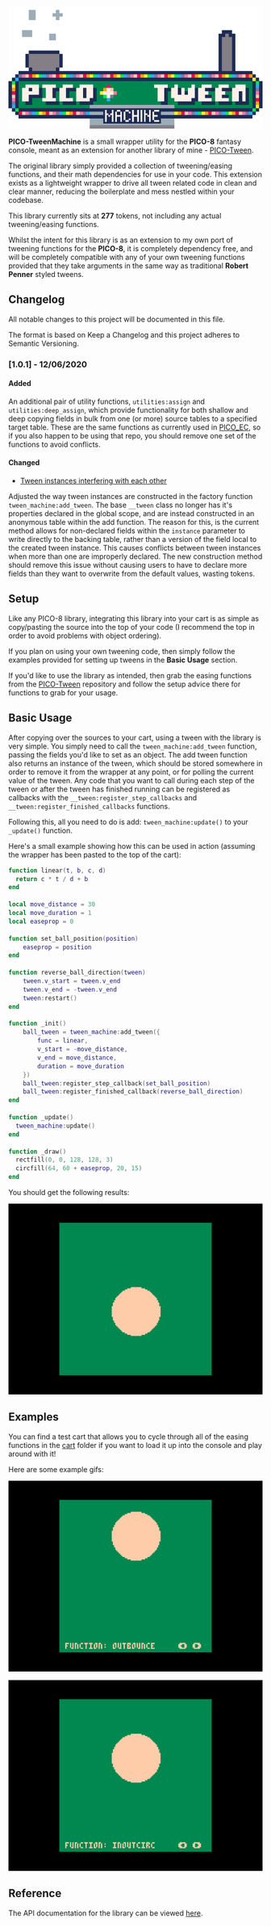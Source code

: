 ![PICO-TweenMachine](img/logo.gif)

**PICO-TweenMachine** is a small wrapper utility for the **PICO-8** fantasy console, meant as an extension for another library of mine - [PICO-Tween](https://github.com/JoebRogers/PICO-Tween).

The original library simply provided a collection of tweening/easing functions, and their math dependencies for use in your code. This extension exists as a lightweight wrapper to drive all tween related code in clean and clear manner, reducing the boilerplate and mess nestled within your codebase. 

This library currently sits at **277** tokens, not including any actual tweening/easing functions.

Whilst the intent for this library is as an extension to my own port of tweening functions for the **PICO-8**, it is completely dependency free, and will be completely compatible with any of your own tweening functions provided that they take arguments in the same way as traditional **Robert Penner** styled tweens.

## Changelog

All notable changes to this project will be documented in this file.

The format is based on Keep a Changelog and this project adheres to Semantic Versioning.

### [1.0.1] - 12/06/2020

#### Added

An additional pair of utility functions, `utilities:assign` and `utilities:deep_assign`, which provide functionality for both shallow and deep copying fields in bulk from one (or more) source tables to a specified target table. These are the same functions as currently used in [PICO_EC](https://github.com/JoebRogers/PICO-EC), so if you also happen to be using that repo, you should remove one set of the functions to avoid conflicts.

#### Changed

* [Tween instances interfering with each other](https://github.com/JoebRogers/PICO-Tween/issues/2)

Adjusted the way tween instances are constructed in the factory function `tween_machine:add_tween`. The base `__tween` class no longer has it's properties declared in the global scope, and are instead constructed in an anonymous table within the add function. The reason for this, is the current method allows for non-declared fields within the `instance` parameter to write directly to the backing table, rather than a version of the field local to the created tween instance. This causes conflicts between tween instances when more than one are improperly declared. The new construction method should remove this issue without causing users to have to declare more fields than they want to overwrite from the default values, wasting tokens.

## Setup

Like any PICO-8 library, integrating this library into your cart is as simple as copy/pasting the source
into the top of your code (I recommend the top in order to avoid problems with object ordering).

If you plan on using your own tweening code, then simply follow the examples provided for setting up tweens in the **Basic Usage** section.

If you'd like to use the library as intended, then grab the easing functions from the [PICO-Tween](https://github.com/JoebRogers/PICO-Tween) repository and follow the setup advice there for functions to grab for your usage.

## Basic Usage

After copying over the sources to your cart, using a tween with the library is very simple. You simply need to call the `tween_machine:add_tween` function, passing the fields you'd like to set as an object. The add tween function also returns an instance of the tween, which should be stored somewhere in order to remove it from the wrapper at any point, or for polling the current value of the tween. Any code that you want to call during each step of the tween or after the tween has finished running can be registered as callbacks with the `__tween:register_step_callbacks` and `__tween:register_finished_callbacks` functions.

Following this, all you need to do is add: `tween_machine:update()` to your `_update()` function.

Here's a small example showing how this can be used in action (assuming the wrapper has been pasted to the top of the cart):

```lua 
function linear(t, b, c, d)
  return c * t / d + b
end

local move_distance = 30
local move_duration = 1
local easeprop = 0

function set_ball_position(position)
    easeprop = position
end

function reverse_ball_direction(tween)
    tween.v_start = tween.v_end
    tween.v_end = -tween.v_end
    tween:restart()
end

function _init()
    ball_tween = tween_machine:add_tween({
        func = linear,
        v_start = -move_distance,
        v_end = move_distance,
        duration = move_duration
    })
    ball_tween:register_step_callback(set_ball_position)
    ball_tween:register_finished_callback(reverse_ball_direction)
end

function _update()
  tween_machine:update()
end

function _draw()
  rectfill(0, 0, 128, 128, 3)
  circfill(64, 60 + easeprop, 20, 15)
end
```

You should get the following results:

![Basic Usage Demo](img/basic-usage-demo.gif)

## Examples

You can find a test cart that allows you to cycle through all of the easing functions in the [cart](cart/pico-tween-machine-demo.p8) folder 
if you want to load it up into the console and play around with it!

Here are some example gifs:

![Bounce Out](img/bounce-out.gif)

![Out In Cubic](img/in-out-circ.gif)

## Reference

The API documentation for the library can be viewed [here](https://joebrogers.github.io/pico-tween-machine/).
